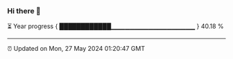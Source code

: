 ### Hi there 👋

⏳ Year progress { ████████████▁▁▁▁▁▁▁▁▁▁▁▁▁▁▁▁▁▁ } 40.18 %

---

⏰ Updated on Mon, 27 May 2024 01:20:47 GMT


